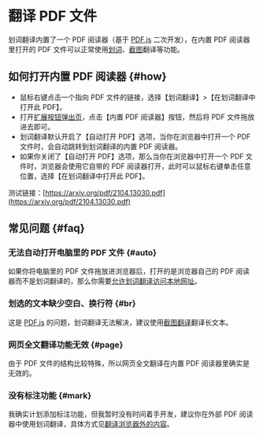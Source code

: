 # 翻译 PDF 文件

划词翻译内置了一个 PDF 阅读器（基于 [PDF.js](https://mozilla.github.io/pdf.js/) 二次开发），在内置 PDF 阅读器里打开的 PDF 文件可以正常使用[划词](cross.md)、[截图](screenshot.md)翻译等功能。

## 如何打开内置 PDF 阅读器 {#how}

- 鼠标右键点击一个指向 PDF 文件的链接，选择【划词翻译】>【在划词翻译中打开此 PDF】。
- 打开[扩展按钮弹出页](popup.md)，点击【内置 PDF 阅读器】按钮，然后将 PDF 文件拖放进去即可。
- 划词翻译默认开启了【自动打开 PDF】选项，当你在浏览器中打开一个 PDF 文件时，会自动跳转到划词翻译的内置 PDF 阅读器。
- 如果你关闭了【自动打开 PDF】选项，那么当你在浏览器中打开一个 PDF 文件时，浏览器会使用它自带的 PDF 阅读器打开，此时可以鼠标右键单击任意位置，选择【在划词翻译中打开此 PDF】。

测试链接：[https://arxiv.org/pdf/2104.13030.pdf](https://arxiv.org/pdf/2104.13030.pdf)

## 常见问题 {#faq}

### 无法自动打开电脑里的 PDF 文件 {#auto}

如果你将电脑里的 PDF 文件拖放进浏览器后，打开的是浏览器自己的 PDF 阅读器而不是划词翻译的，那么你需要[允许划词翻译访问本地网址](../faq.mdx#file-url)。

### 划选的文本缺少空白、换行符 {#br}

这是 [PDF.js](https://mozilla.github.io/pdf.js/) 的问题，划词翻译无法解决，建议使用[截图翻译](./screenshot.md)翻译长文本。

### 网页全文翻译功能无效 {#page}

由于 PDF 文件的结构比较特殊，所以网页全文翻译在内置 PDF 阅读器里确实是无效的。

### 没有标注功能 {#mark}

我确实计划添加标注功能，但我暂时没有时间着手开发，建议你在外部 PDF 阅读器中使用划词翻译，具体方式见[翻译浏览器外的内容](./extra.md)。
